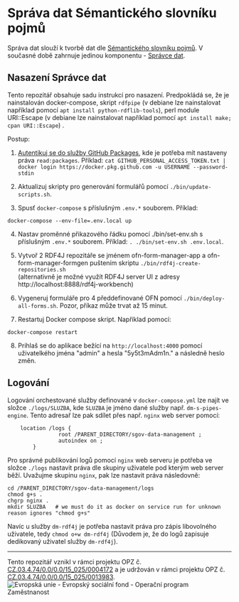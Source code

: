 # Správa dat Sémantického slovníku pojmů

Správa dat slouží k tvorbě dat dle [Sémantického slovníku pojmů](https://xn--slovnk-7va.gov.cz/). V současné době zahrnuje jedinou komponentu - [Správce dat](https://github.com/opendata-mvcr/ofn-record-manager).

## Nasazení Správce dat

Tento repozitář obsahuje sadu instrukcí pro nasazení. Predpokládá se, že je nainstalován docker-compose, skript `rdfpipe` (v debiane lze nainstalovat například pomocí `apt install python-rdflib-tools`), perl module URI::Escape (v debiane lze nainstalovat například pomocí `apt install make; cpan URI::Escape`) .

Postup:

1. [Autentikuj se do služby GitHub Packages](https://docs.github.com/en/packages/working-with-a-github-packages-registry/working-with-the-docker-registry#authenticating-to-github-packages), 
   kde je potřeba mít nastaveny práva `read:packages`. Příklad: 
`cat GITHUB_PERSONAL_ACCESS_TOKEN.txt | docker login https://docker.pkg.github.com -u USERNAME --password-stdin`

2. Aktualizuj skripty pro generování formulářů pomocí `./bin/update-scripts.sh`.


3. Spusť `docker-compose` s příslušným `.env.*` souborem. Příklad:

```
docker-compose --env-file=.env.local up
```

4. Nastav proměnné přikazového řádku pomocí ./bin/set-env.sh s příslušným `.env.*` souborem. Příklad:
`. ./bin/set-env.sh .env.local`.

5. Vytvoř 2 RDF4J repozitáře se jménem ofn-form-manager-app a ofn-form-manager-formgen puštením skriptu 
   `./bin/rdf4j-create-repositories.sh`  
   (alternativně je možné využít RDF4J server UI z adresy http://localhost:8888/rdf4j-workbench)

6. Vygeneruj formuláře pro 4 předdefinované OFN pomocí `./bin/deploy-all-forms.sh`. Pozor, příkaz může trvat až 15 minut. 

7. Restartuj Docker compose skript. Například pomocí:
```
docker-compose restart
```

8. Prihlaš se do aplikace bežící na `http://localhost:4000` pomocí uživatelkého jména "admin" a hesla "5y5t3mAdm1n." 
   a následně heslo změn.


## Logování

Logování orchestované služby definované v `docker-compose.yml` lze najít ve složce `./logs/SLUZBA`, kde `SLUZBA` je jméno dané služby např. `dm-s-pipes-engine`.
Tento adresař lze pak sdílet přes např. `nginx` web server pomocí:
```
    location /logs {
                root /PARENT_DIRECTORY/sgov-data-management ;
                autoindex on ;
        }
```
Pro správné publikování logů pomocí `nginx` web serveru je potřeba ve složce `./logs` nastavit práva dle skupiny uživatele pod kterým web server běží. Uvažujme skupinu `nginx`, pak lze nastavit práva následovně:
```
cd /PARENT_DIRECTORY/sgov-data-management/logs
chmod g+s .
chgrp nginx .
mkdir SLUZBA   # we must do it as docker on service run for unknown reason ignores "chmod g+s"
```
Navíc u služby `dm-rdf4j` je potřeba nastavit práva pro zápis libovolného uživatele, tedy `chmod o+w dm-rdf4j` (Důvodem je, že do logů zapisuje dedikovaný uživatel služby `dm-rdf4j`).

-----

Tento repozitář vznikl v rámci projektu OPZ č. [CZ.03.4.74/0.0/0.0/15_025/0004172](https://esf2014.esfcr.cz/PublicPortal/Views/Projekty/Public/ProjektDetailPublicPage.aspx?action=get&datovySkladId=7CCECB36-FB27-4B75-9F6B-6892D2107FD8) a je udržován v rámci projektu OPZ č. [CZ.03.4.74/0.0/0.0/15_025/0013983](https://esf2014.esfcr.cz/PublicPortal/Views/Projekty/Public/ProjektDetailPublicPage.aspx?action=get&datovySkladId=F5E162B2-15EC-4BBE-9ABD-066388F3D412).
![Evropská unie - Evropský sociální fond - Operační program Zaměstnanost](https://data.gov.cz/images/ozp_logo_cz.jpg)
